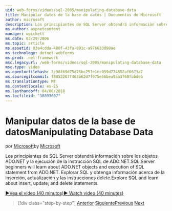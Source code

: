 ```yaml
---
uid: web-forms/videos/sql-2005/manipulating-database-data
title: Manipular datos de la base de datos | Documentos de Microsoft
author: microsoft
description: Los principiantes de SQL Server obtendrá información sobre los objetos ADO.NET y la ejecución de la instrucción SQL de ADO.NET. Explorar SQL y obtenga información acerca de insert, update y delete sta....
ms.author: aspnetcontent
manager: wpickett
ms.date: 03/29/2006
ms.topic: article
ms.assetid: 03a4cdda-480f-43fa-891c-a976633d90ae
ms.technology: dotnet-webforms
ms.prod: .net-framework
msc.legacyurl: /web-forms/videos/sql-2005/manipulating-database-data
msc.type: video
ms.openlocfilehash: 3c98f69d75d76bc251e1cc959d774852af6673a7
ms.sourcegitcommit: f8852267f463b62d7f975e56bea9aa3f68fbbdeb
ms.translationtype: MT
ms.contentlocale: es-ES
ms.lasthandoff: 04/06/2018
ms.locfileid: "30893607"
---
```

<a name="manipulating-database-data"></a><span data-ttu-id="ffd80-104">Manipular datos de la base de datos</span><span class="sxs-lookup"><span data-stu-id="ffd80-104">Manipulating Database Data</span></span>
====================
<span data-ttu-id="ffd80-105">por [Microsoft](https://github.com/microsoft)</span><span class="sxs-lookup"><span data-stu-id="ffd80-105">by [Microsoft](https://github.com/microsoft)</span></span>

<span data-ttu-id="ffd80-106">Los principiantes de SQL Server obtendrá información sobre los objetos ADO.NET y la ejecución de la instrucción SQL de ADO.NET.</span><span class="sxs-lookup"><span data-stu-id="ffd80-106">SQL Server beginners will learn about ADO.NET objects and execution of SQL statement from ADO.NET.</span></span> <span data-ttu-id="ffd80-107">Explorar SQL y obtenga información acerca de la inserción, actualización y las instrucciones delete.</span><span class="sxs-lookup"><span data-stu-id="ffd80-107">Explore SQL and learn about insert, update, and delete statements.</span></span>

[<span data-ttu-id="ffd80-108">&#9654;Vea el vídeo (40 minutos)</span><span class="sxs-lookup"><span data-stu-id="ffd80-108">&#9654; Watch video (40 minutes)</span></span>](https://channel9.msdn.com/Blogs/ASP-NET-Site-Videos/manipulating-database-data)

> [!div class="step-by-step"]
> <span data-ttu-id="ffd80-109">[Anterior](designing-relational-database-tables.md)
> [Siguiente](more-structured-query-language.md)</span><span class="sxs-lookup"><span data-stu-id="ffd80-109">[Previous](designing-relational-database-tables.md)
[Next](more-structured-query-language.md)</span></span>
